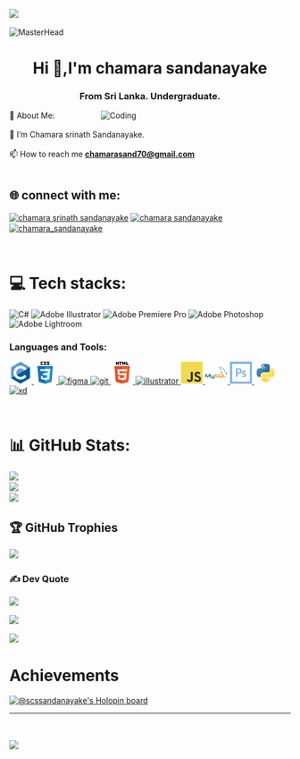 <a href="https://www.youtube.com/watch?v=dQw4w9WgXcQ"><img src="https://user-images.githubusercontent.com/73097560/115834477-dbab4500-a447-11eb-908a-139a6edaec5c.gif"></a>

![MasterHead](https://user-images.githubusercontent.com/74038190/240906093-9be4d344-6782-461a-b5a6-32a07bf7b34e.gif)

<h1 align="center"> Hi 👋,I'm chamara sandanayake</h1>
<h3 align="center">From Sri Lanka. Undergraduate.</h3>

<img align="right" alt="Coding" width="340" higeht="310" src="https://user-images.githubusercontent.com/74038190/212741999-016fddbd-617a-4448-8042-0ecf907aea25.gif">

💫 About Me:<br><br>
🔭 I’m Chamara srinath Sandanayake.<br><br>
📫 How to reach me **chamarasand70@gmail.com**<br><br>

## 🌐 connect with me:

<p align="left">
<a href="https://twitter.com/chamara_srinath?t=GsbgamVKvs3GbIlLoM06dQ&s=09" target="blank"><img align="center" src="https://raw.githubusercontent.com/rahuldkjain/github-profile-readme-generator/master/src/images/icons/Social/twitter.svg" alt="chamara srinath sandanayake" height="30" width="40" /></a>
<a href="https://www.linkedin.com/in/chamara-sandanayake-3a8227241/" target="blank"><img align="center" src="https://raw.githubusercontent.com/rahuldkjain/github-profile-readme-generator/master/src/images/icons/Social/linked-in-alt.svg" alt="chamara sandanayake" height="30" width="40" /></a>
<a href="https://instagram.com/chamara_sandanayake" target="blank"><img align="center" src="https://raw.githubusercontent.com/rahuldkjain/github-profile-readme-generator/master/src/images/icons/Social/instagram.svg" alt="chamara_sandanayake" height="30" width="40" /></a>
</p><br>

# 💻 Tech stacks:
![C#](https://img.shields.io/badge/c%23-%23239120.svg?style=flat-square&logo=c-sharp&logoColor=white)  ![Adobe Illustrator](https://img.shields.io/badge/adobeillustrator-%23FF9A00.svg?style=flat-square&logo=adobeillustrator&logoColor=white)  ![Adobe Premiere Pro](https://img.shields.io/badge/Adobe%20Premiere%20Pro-9999FF.svg?style=flat-square&logo=Adobe%20Premiere%20Pro&logoColor=white) ![Adobe Photoshop](https://img.shields.io/badge/adobephotoshop-%2331A8FF.svg?style=flat-square&logo=adobephotoshop&logoColor=white) ![Adobe Lightroom](https://img.shields.io/badge/Adobe%20Lightroom-31A8FF.svg?style=flat-square&logo=Adobe%20Lightroom&logoColor=white)

<h3 align="left">Languages and Tools:</h3>
<p align="left"> <a href="https://www.cprogramming.com/" target="_blank" rel="noreferrer"> <img src="https://raw.githubusercontent.com/devicons/devicon/master/icons/c/c-original.svg" alt="c" width="40" height="40"/> </a> <a href="https://www.w3schools.com/css/" target="_blank" rel="noreferrer"> <img src="https://raw.githubusercontent.com/devicons/devicon/master/icons/css3/css3-original-wordmark.svg" alt="css3" width="40" height="40"/> </a> <a href="https://www.figma.com/" target="_blank" rel="noreferrer"> <img src="https://www.vectorlogo.zone/logos/figma/figma-icon.svg" alt="figma" width="40" height="40"/> </a> <a href="https://git-scm.com/" target="_blank" rel="noreferrer"> <img src="https://www.vectorlogo.zone/logos/git-scm/git-scm-icon.svg" alt="git" width="40" height="40"/> </a> <a href="https://www.w3.org/html/" target="_blank" rel="noreferrer"> <img src="https://raw.githubusercontent.com/devicons/devicon/master/icons/html5/html5-original-wordmark.svg" alt="html5" width="40" height="40"/> </a> <a href="https://www.adobe.com/in/products/illustrator.html" target="_blank" rel="noreferrer"> <img src="https://www.vectorlogo.zone/logos/adobe_illustrator/adobe_illustrator-icon.svg" alt="illustrator" width="40" height="40"/> </a> <a href="https://developer.mozilla.org/en-US/docs/Web/JavaScript" target="_blank" rel="noreferrer"> <img src="https://raw.githubusercontent.com/devicons/devicon/master/icons/javascript/javascript-original.svg" alt="javascript" width="40" height="40"/> </a> <a href="https://www.mysql.com/" target="_blank" rel="noreferrer"> <img src="https://raw.githubusercontent.com/devicons/devicon/master/icons/mysql/mysql-original-wordmark.svg" alt="mysql" width="40" height="40"/> </a> <a href="https://www.photoshop.com/en" target="_blank" rel="noreferrer"> <img src="https://raw.githubusercontent.com/devicons/devicon/master/icons/photoshop/photoshop-line.svg" alt="photoshop" width="40" height="40"/> </a> <a href="https://www.python.org" target="_blank" rel="noreferrer"> <img src="https://raw.githubusercontent.com/devicons/devicon/master/icons/python/python-original.svg" alt="python" width="40" height="40"/> </a> <a href="https://www.adobe.com/products/xd.html" target="_blank" rel="noreferrer"> <img src="https://cdn.worldvectorlogo.com/logos/adobe-xd.svg" alt="xd" width="40" height="40"/> </a> </p><br>

# 📊 GitHub Stats:
![](https://github-readme-stats.vercel.app/api?username=scssandanayake&theme=radical&hide_border=false&include_all_commits=true&count_private=true)<br/>
![](https://github-readme-streak-stats.herokuapp.com/?user=scssandanayake&theme=radical&hide_border=false)<br/>
![](https://github-readme-stats.vercel.app/api/top-langs/?username=scssandanayake&theme=radical&hide_border=false&include_all_commits=true&count_private=true&layout=compact)

## 🏆 GitHub Trophies
![](https://github-profile-trophy.vercel.app/?username=scssandanayake&theme=discord&no-frame=false)

### ✍️ Dev Quote
![](https://quotes-github-readme.vercel.app/api?type=horizontal&theme=radical)

[![](https://visitcount.itsvg.in/api?id=scssandanayake&icon=0&color=11)](https://visitcount.itsvg.in)


<a href="https://www.youtube.com/watch?v=dQw4w9WgXcQ"><img src="https://user-images.githubusercontent.com/73097560/115834477-dbab4500-a447-11eb-908a-139a6edaec5c.gif"></a>

<h1>Achievements</h1>

[![@scssandanayake's Holopin board](https://holopin.me/scssandanayake)](https://holopin.io/@scssandanayake)

---
<br>
<br><a href="https://www.youtube.com/watch?v=dQw4w9WgXcQ"><img src="https://user-images.githubusercontent.com/73097560/115834477-dbab4500-a447-11eb-908a-139a6edaec5c.gif"></a>














